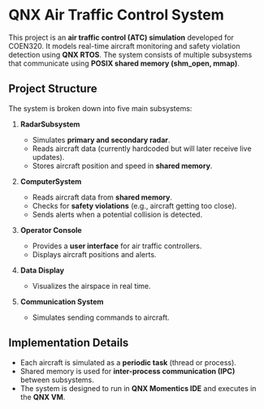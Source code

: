 # QNX Air Traffic Control System

This project is an **air traffic control (ATC) simulation** developed for COEN320. It models real-time aircraft monitoring and safety violation detection using **QNX RTOS**. The system consists of multiple subsystems that communicate using **POSIX shared memory (shm_open, mmap)**.

## Project Structure

The system is broken down into five main subsystems:

1. **RadarSubsystem**  
   - Simulates **primary and secondary radar**.
   - Reads aircraft data (currently hardcoded but will later receive live updates).
   - Stores aircraft position and speed in **shared memory**.

2. **ComputerSystem**  
   - Reads aircraft data from **shared memory**.
   - Checks for **safety violations** (e.g., aircraft getting too close).
   - Sends alerts when a potential collision is detected.

3. **Operator Console**  
   - Provides a **user interface** for air traffic controllers.
   - Displays aircraft positions and alerts.

4. **Data Display**  
   - Visualizes the airspace in real time.

5. **Communication System**  
   - Simulates sending commands to aircraft.

## Implementation Details

- Each aircraft is simulated as a **periodic task** (thread or process).
- Shared memory is used for **inter-process communication (IPC)** between subsystems.
- The system is designed to run in **QNX Momentics IDE** and executes in the **QNX VM**.



